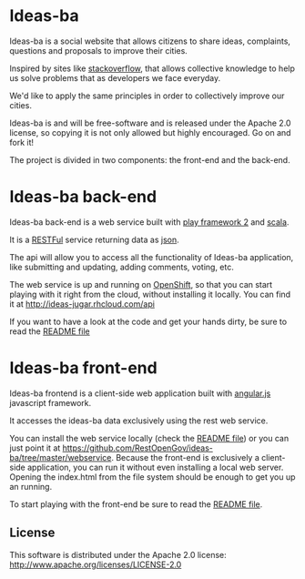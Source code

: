 Ideas-ba
========

Ideas-ba is a social website that allows citizens to share ideas, complaints, questions and proposals to improve their cities.

Inspired by sites like [stackoverflow](http://stackoverflow.com/), that allows collective knowledge to help us solve problems that as developers we face everyday.

We'd like to apply the same principles in order to collectively improve our cities.

Ideas-ba is and will be free-software and is released under the Apache 2.0 license, so copying it is not only allowed but highly encouraged. Go on and fork it!

The project is divided in two components: the front-end and the back-end.

Ideas-ba back-end
================

Ideas-ba back-end is a web service built with [play framework 2](http://www.playframework.org/) and [scala](http://www.scala-lang.org/).

It is a [RESTFul](http://en.wikipedia.org/wiki/Representational_state_transfer) service returning data as [json](http://en.wikipedia.org/wiki/JSON).

The api will allow you to access all the functionality of Ideas-ba application, like submitting and updating, adding comments, voting, etc.

The web service is up and running on [OpenShift](https://openshift.redhat.com), so that you can start playing with it right from the cloud, without installing it locally. You can find it at http://ideas-jugar.rhcloud.com/api

If you want to have a look at the code and get your hands dirty, be sure to read the [README file](https://github.com/RestOpenGov/ideas-ba/blob/master/webservice/README.md)

Ideas-ba front-end
================

Ideas-ba frontend is a client-side web application built with [angular.js](http://angularjs.org/) javascript framework.

It accesses the ideas-ba data exclusively using the rest web service.

You can install the web service locally (check the [README file](https://github.com/RestOpenGov/ideas-ba/blob/master/webservice/README.md)) or you can just point it at https://github.com/RestOpenGov/ideas-ba/tree/master/webservice. Because the front-end is exclusively a client-side application, you can run it without even installing a local web server. Opening the index.html from the file system should be enough to get you up an running.

To start playing with the front-end be sure to read the [README file](https://github.com/RestOpenGov/ideas-ba/blob/master/webapp/README.md).

## License

This software is distributed under the Apache 2.0 license: http://www.apache.org/licenses/LICENSE-2.0

